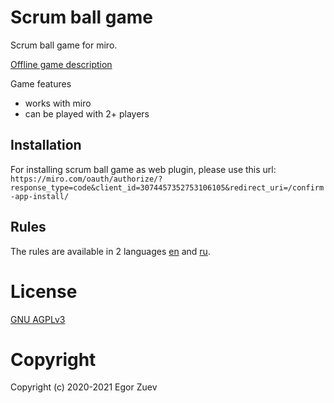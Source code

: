 # Scrum ball game

Scrum ball game for miro.

[Offline game description](https://www.plays-in-business.com/ball-point-game-introducing-agile-by-the-fun-way/)


Game features
* works with miro
* can be played with 2+ players

## Installation
For installing scrum ball game as web plugin, please use this url:
```https://miro.com/oauth/authorize/?response_type=code&client_id=3074457352753106105&redirect_uri=/confirm-app-install/```

## Rules

The rules are available in 2 languages [en](rules-en.md) and [ru](rules-ru.md). 

# License

[GNU AGPLv3](LICENSE)

# Copyright

Copyright (c) 2020-2021 Egor Zuev
